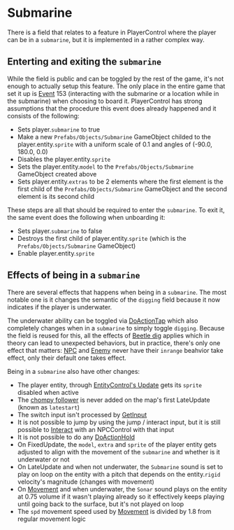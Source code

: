 # Submarine
There is a field that relates to a feature in PlayerControl where the player can be in a `submarine`, but it is implemented in a rather complex way.

## Enterting and exiting the `submarine`
While the field is public and can be toggled by the rest of the game, it's not enough to actually setup this feature. The only place in the entire game that set it up is [Event](../Enums%20and%20IDs/Events.md) 153 (interacting with the submarine or a location while in the submarine) when choosing to board it. PlayerControl has strong assumptions that the procedure this event does already happened and it consists of the following:

- Sets player.`submarine` to true
- Make a new `Prefabs/Objects/Submarine` GameObject childed to the player.entity.`sprite` with a uniform scale of 0.1 and angles of (-90.0, 180.0, 0.0)
- Disables the player.entity.`sprite`
- Sets the player.entity.`model` to the `Prefabs/Objects/Submarine` GameObject created above
- Sets player.entity.`extras` to be 2 elements where the first element is the first child of the `Prefabs/Objects/Submarine` GameObject and the second element is its second child

These steps are all that should be required to enter the `submarine`. To exit it, the same event does the following when unboarding it:

- Sets player.`submarine` to false
- Destroys the first child of player.entity.`sprite` (which is the `Prefabs/Objects/Submarine` GameObject)
- Enable player.entity.`sprite`

## Effects of being in a `submarine`
There are several effects that happens when being in a `submarine`. The most notable one is it changes the semantic of the `digging` field because it now indicates if the player is underwater.

The underwater ability can be toggled via [DoActionTap](Actions/DoActionTap.md) which also completely changes when in a `submarine` to simply toggle `digging`. Because the field is reused for this, all the effects of [Beetle dig](Field%20abilities.md#beetle-dig) applies which in theory can lead to unexpected behaviors, but in practice, there's only one effect that matters: [NPC](../Entities/NPCControl/NPC.md) and [Enemy](../Entities/NPCControl/Enemy.md) never have their `inrange` beahvior take effect, only their default one takes effect.

Being in a `submarine` also have other changes:

- The player entity, through [EntityControl's Update](../Entities/EntityControl/Update%20process/Unity%20events/Update.md) gets its `sprite` disabled when active
- The [chompy follower](../MapControl/Follower%20system.md#chompy-following) is never added on the map's first LateUpdate (known as `latestart`)
- The switch input isn't processed by [GetInput](GetInput.md)
- It is not possible to jump by using the jump / interact input, but it is still possible to [Interact](../Entities/NPCControl/Notable%20methods/Interact.md) with an NPCControl with that input
- It is not possible to do any [DoActionHold](Actions/DoActionHold.md)
- On FixedUpdate, the `model`, `extra` and `sprite` of the player entity gets adjusted to align with the movement of the `submarine` and whether is it underwater or not
- On LateUpdate and when not underwater, the `Submarine` sound is set to play on loop on the entity with a pitch that depends on the entity.`rigid` velocity's magnitude (changes with movement)
- On [Movement](Movement.md) and when underwater, the `Sonar` sound plays on the entity at 0.75 volume if it wasn't playing already so it effectively keeps playing until going back to the surface, but it's not played on loop
- The `spd` movement speed used by [Movement](Movement.md) is divided by 1.8 from regular movement logic
